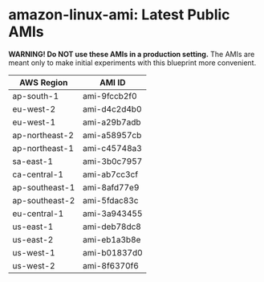 # amazon-linux-ami: Latest Public AMIs

**WARNING! Do NOT use these AMIs in a production setting.** The AMIs are meant only to make initial experiments with this blueprint more convenient.

| AWS Region | AMI ID |
| ---------- | ------ |
| ap-south-1 | ami-9fccb2f0 |
| eu-west-2 | ami-d4c2d4b0 |
| eu-west-1 | ami-a29b7adb |
| ap-northeast-2 | ami-a58957cb |
| ap-northeast-1 | ami-c45748a3 |
| sa-east-1 | ami-3b0c7957 |
| ca-central-1 | ami-ab7cc3cf |
| ap-southeast-1 | ami-8afd77e9 |
| ap-southeast-2 | ami-5fdac83c |
| eu-central-1 | ami-3a943455 |
| us-east-1 | ami-deb78dc8 |
| us-east-2 | ami-eb1a3b8e |
| us-west-1 | ami-b01837d0 |
| us-west-2 | ami-8f6370f6 |
